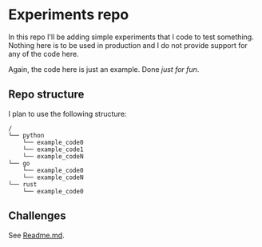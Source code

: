 # Experiments repo
In this repo I'll be adding simple experiments that I code to test something.
Nothing here is to be used in production and I do not provide support for any of the code here.

Again, the code here is just an example. Done _just for fun_.

## Repo structure
I plan to use the following structure:

```
/
└── python
    └── example_code0
    └── example_code1
    └── example_codeN
└── go
    └── example_code0
    └── example_codeN
└── rust
    └── example_code0
```

## Challenges
See [Readme.md](./challenges/Readme.md).
